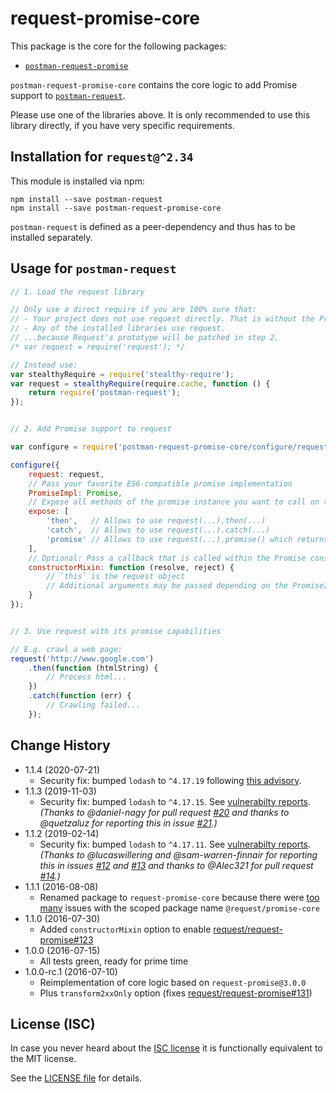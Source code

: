# request-promise-core

This package is the core for the following packages:

- [`postman-request-promise`](https://github.com/tapasthakkar/postman-request-promise)

`postman-request-promise-core` contains the core logic to add Promise support to [`postman-request`](https://github.com/postmanlabs/postman-request).

Please use one of the libraries above. It is only recommended to use this library directly, if you have very specific requirements.

## Installation for `request@^2.34`

This module is installed via npm:

```
npm install --save postman-request
npm install --save postman-request-promise-core
```

`postman-request` is defined as a peer-dependency and thus has to be installed separately.

## Usage for `postman-request`

``` js
// 1. Load the request library

// Only use a direct require if you are 100% sure that:
// - Your project does not use request directly. That is without the Promise capabilities by calling require('request').
// - Any of the installed libraries use request.
// ...because Request's prototype will be patched in step 2.
/* var request = require('request'); */

// Instead use:
var stealthyRequire = require('stealthy-require');
var request = stealthyRequire(require.cache, function () {
    return require('postman-request');
});


// 2. Add Promise support to request

var configure = require('postman-request-promise-core/configure/request2');

configure({
    request: request,
	// Pass your favorite ES6-compatible promise implementation
    PromiseImpl: Promise,
	// Expose all methods of the promise instance you want to call on the request(...) call
    expose: [
        'then',   // Allows to use request(...).then(...)
        'catch',  // Allows to use request(...).catch(...)
        'promise' // Allows to use request(...).promise() which returns the promise instance
    ],
    // Optional: Pass a callback that is called within the Promise constructor
    constructorMixin: function (resolve, reject) {
        // `this` is the request object
        // Additional arguments may be passed depending on the PromiseImpl used
    }
});


// 3. Use request with its promise capabilities

// E.g. crawl a web page:
request('http://www.google.com')
    .then(function (htmlString) {
        // Process html...
    })
    .catch(function (err) {
        // Crawling failed...
    });
```

## Change History

- 1.1.4 (2020-07-21)
    - Security fix: bumped `lodash` to `^4.17.19` following [this advisory](https://www.npmjs.com/advisories/1523).
- 1.1.3 (2019-11-03)
    - Security fix: bumped `lodash` to `^4.17.15`. See [vulnerabilty reports](https://snyk.io/vuln/search?q=lodash&type=npm).
      *(Thanks to @daniel-nagy for pull request [#20](https://github.com/request/promise-core/pull/20) and thanks to @quetzaluz for reporting this in issue [#21](https://github.com/request/promise-core/issues/21).)*
- 1.1.2 (2019-02-14)
    - Security fix: bumped `lodash` to `^4.17.11`. See [vulnerabilty reports](https://snyk.io/vuln/search?q=lodash&type=npm).
      *(Thanks to @lucaswillering and @sam-warren-finnair for reporting this in issues [#12](https://github.com/request/promise-core/issues/12) and [#13](https://github.com/request/promise-core/issues/13) and thanks to @Alec321 for pull request [#14](https://github.com/request/promise-core/pull/14).)*
- 1.1.1 (2016-08-08)
    - Renamed package to `request-promise-core` because there were [too](https://github.com/request/request-promise/issues/137) [many](https://github.com/request/request-promise/issues/141) issues with the scoped package name `@request/promise-core`
- 1.1.0 (2016-07-30)
    - Added `constructorMixin` option to enable [request/request-promise#123](https://github.com/request/request-promise/pull/123)
- 1.0.0 (2016-07-15)
    - All tests green, ready for prime time
- 1.0.0-rc.1 (2016-07-10)
    - Reimplementation of core logic based on `request-promise@3.0.0`
    - Plus `transform2xxOnly` option (fixes [request/request-promise#131](https://github.com/request/request-promise/issues/131))

## License (ISC)

In case you never heard about the [ISC license](http://en.wikipedia.org/wiki/ISC_license) it is functionally equivalent to the MIT license.

See the [LICENSE file](LICENSE) for details.
